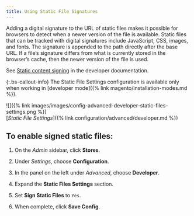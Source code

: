 ```yaml
---
title: Using Static File Signatures
---
```


Adding a digital signature to the URL of static files makes it possible for browsers to detect when a newer version of the file is available. Static files that can be tracked with digital signatures include JavaScript, CSS, images, and fonts. The signature is appended to the path directly after the base URL. If a file’s signature differs from what is currently stored in the browser’s cache, then the newer version of the file is used.

See [Static content signing][1] in the developer documentation.

{:.bs-callout-info}
The Static File Settings configuration is available only when working in [developer mode]({% link magento/installation-modes.md %}).

![]({% link images/images/config-advanced-developer-static-files-settings.png %})<br/>
[_Static File Settings_]({% link configuration/advanced/developer.md %})

## To enable signed static files:

1.  On the _Admin_ sidebar, click **Stores**.

1.  Under _Settings_, choose **Configuration**.

1.  In the panel on the left under _Advanced_, choose **Developer**.

1.  Expand the **Static Files Settings** section.

1.  Set **Sign Static Files** to `Yes`.

1.  When complete, click **Save Config**.

[1]: http://devdocs.magento.com/guides/v2.3/config-guide/cache/static-content-signing.html
